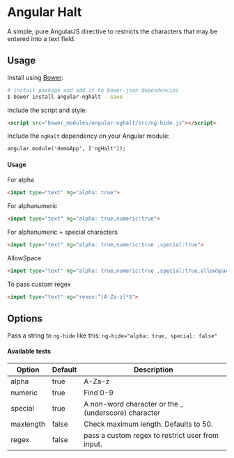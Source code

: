 # Angular Halt
A simple, pure  AngularJS directive to restricts the characters that may be entered into a text field.


## Usage
Install using [Bower](http://bower.io/):
```bash
# install package and add it to bower.json dependencies
$ bower install angular-nghalt --save
```

Include the script and style:
```html
<script src="bower_modules/angular-nghalt/src/ng-hide.js"></script>
```

Include the `ngHalt` dependency on your Angular module:
```html
angular.module('demoApp', ['ngHalt']);
```


#### Usage
For alpha 
```html
<input type="text" ng="alpha: true">
```
For alphanumeric
```html
<input type="text" ng="alpha: true,numeric:true">
```

For alphanumeric + special characters
```html
<input type="text" ng="alpha: true,numeric:true ,special:true">
```

AllowSpace
```html
<input type="text" ng="alpha: true,numeric:true ,special:true,allowSpace:true">
```

To pass custom regex
```html
<input type="text" ng="rexex:^[A-Za-z]*$">
```

## Options
Pass a string to `ng-hide` like this: `ng-hide="alpha: true, special: false"`

#### Available tests
| **Option** | Default | Description                                                                                                               |
|------------|---------|---------------------------------------------------------------------------------------------------------------------------|
| alpha  | true    |  A-Za-z                                                                                                                  |
| numeric     | true    | Find 0-9                                                                                                                  |
| special    | true    | A non-word character or the _ (underscore) character                                                                 |
| maxlength    | false   | Check maximum length. Defaults to 50. |
| regex    | false   | pass a custom regex to restrict user from input. |


